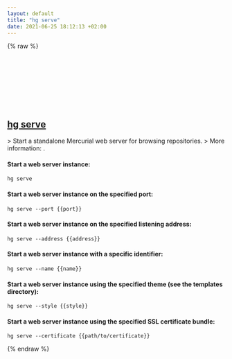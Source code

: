 ```yaml
---
layout: default
title: "hg serve"
date: 2021-06-25 18:12:13 +02:00
---
```

{% raw %}
<h2 id="hg-serve">
  <a href="/en/common/hg-serve.html">hg serve</a> <a href="#hg-serve"><svg class="icon">
    <use href="/assets/images/unicode_sprite.svg#link" />
  </svg></a>
</h2>
> Start a standalone Mercurial web server for browsing repositories.
> More information: <https://www.mercurial-scm.org/doc/hg.1.html#serve>.

#### Start a web server instance:
```shell
hg serve
```
#### Start a web server instance on the specified port:
```shell
hg serve --port {{port}}
```
#### Start a web server instance on the specified listening address:
```shell
hg serve --address {{address}}
```
#### Start a web server instance with a specific identifier:
```shell
hg serve --name {{name}}
```
#### Start a web server instance using the specified theme (see the templates directory):
```shell
hg serve --style {{style}}
```
#### Start a web server instance using the specified SSL certificate bundle:
```shell
hg serve --certificate {{path/to/certificate}}
```
{% endraw %}